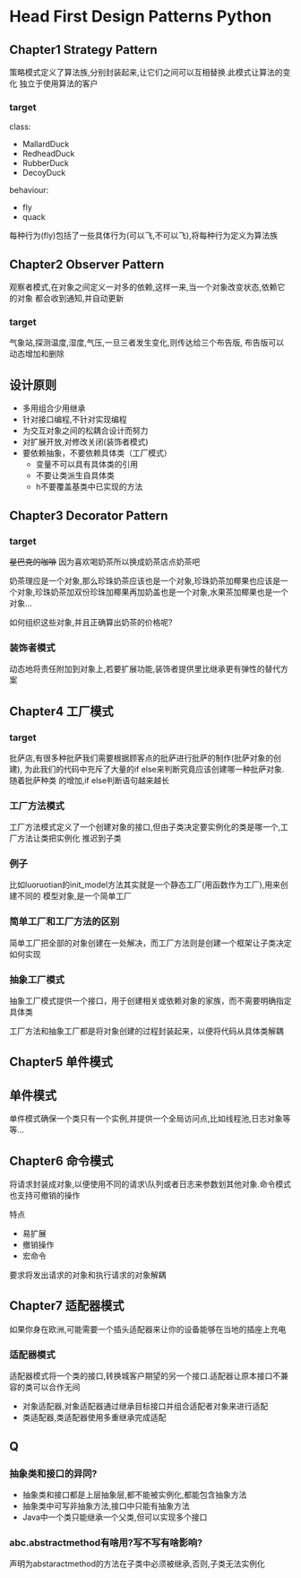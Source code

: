 # Head First Design Patterns Python
## Chapter1 Strategy Pattern
策略模式定义了算法族,分别封装起来,让它们之间可以互相替换.此模式让算法的变化
独立于使用算法的客户

### target
class:
* MallardDuck
* RedheadDuck
* RubberDuck
* DecoyDuck

behaviour:
* fly
* quack

每种行为(fly)包括了一些具体行为(可以飞,不可以飞),将每种行为定义为算法族

## Chapter2 Observer Pattern
观察者模式,在对象之间定义一对多的依赖,这样一来,当一个对象改变状态,依赖它的对象
都会收到通知,并自动更新
### target
气象站,探测温度,湿度,气压,一旦三者发生变化,则传达给三个布告版,
布告版可以动态增加和删除


## 设计原则
* 多用组合少用继承
* 针对接口编程,不针对实现编程
* 为交互对象之间的松耦合设计而努力
* 对扩展开放,对修改关闭(装饰者模式)
* 要依赖抽象，不要依赖具体类（工厂模式）
    * 变量不可以具有具体类的引用
    * 不要让类派生自具体类
    * h不要覆盖基类中已实现的方法

## Chapter3 Decorator Pattern
### target
~~星巴克的咖啡~~ 因为喜欢喝奶茶所以换成奶茶店点奶茶吧

奶茶理应是一个对象,那么珍珠奶茶应该也是一个对象,珍珠奶茶加椰果也应该是一个对象,珍珠奶茶加双份珍珠加椰果再加奶盖也是一个对象,水果茶加椰果也是一个对象...

如何组织这些对象,并且正确算出奶茶的价格呢?

### 装饰者模式
动态地将责任附加到对象上,若要扩展功能,装饰者提供里比继承更有弹性的替代方案

## Chapter4 工厂模式
### target
批萨店,有很多种批萨我们需要根据顾客点的批萨进行批萨的制作(批萨对象的创建),
为此我们的代码中充斥了大量的if else来判断究竟应该创建哪一种批萨对象.随着批萨种类
的增加,if else判断语句越来越长
### 工厂方法模式
工厂方法模式定义了一个创建对象的接口,但由子类决定要实例化的类是哪一个,工厂方法让类把实例化
推迟到子类
### 例子
比如luoruotian的init_model方法其实就是一个静态工厂(用函数作为工厂),用来创建不同的
模型对象,是一个简单工厂
### 简单工厂和工厂方法的区别
简单工厂把全部的对象创建在一处解决，而工厂方法则是创建一个框架让子类决定如何实现

### 抽象工厂模式
抽象工厂模式提供一个接口，用于创建相关或依赖对象的家族，而不需要明确指定具体类

工厂方法和抽象工厂都是将对象创建的过程封装起来，以便将代码从具体类解耦

## Chapter5 单件模式
## 单件模式
单件模式确保一个类只有一个实例,并提供一个全局访问点,比如线程池,日志对象等等...

## Chapter6 命令模式
将请求封装成对象,以便使用不同的请求\队列或者日志来参数划其他对象.命令模式也支持可撤销的操作

特点
* 易扩展
* 撤销操作
* 宏命令

要求将发出请求的对象和执行请求的对象解耦

## Chapter7 适配器模式
如果你身在欧洲,可能需要一个插头适配器来让你的设备能够在当地的插座上充电
### 适配器模式
适配器模式将一个类的接口,转换城客户期望的另一个接口.适配器让原本接口不兼容的类可以合作无间

* 对象适配器,对象适配器通过继承目标接口并组合适配者对象来进行适配
* 类适配器,类适配器使用多重继承完成适配


## Q
### 抽象类和接口的异同?
* 抽象类和接口都是上层抽象层,都不能被实例化,都能包含抽象方法
* 抽象类中可写非抽象方法,接口中只能有抽象方法
* Java中一个类只能继承一个父类,但可以实现多个接口

### abc.abstractmethod有啥用?写不写有啥影响?
声明为abstaractmethod的方法在子类中必须被继承,否则,子类无法实例化

